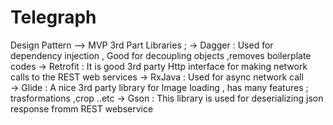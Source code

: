 # Telegraph
Design Pattern --> MVP 
3rd Part Libraries ;
-> Dagger : Used for dependency injection , Good for decoupling objects ,removes boilerplate codes 
-> Retrofit : It is good 3rd party Http interface for making network calls to the REST web services 
-> RxJava : Used for async network call  
-> Glide : A nice 3rd party library for Image loading , has many features ; trasformations ,crop ..etc 
-> Gson : This library is used for deserializing json response fromm REST webservice 
